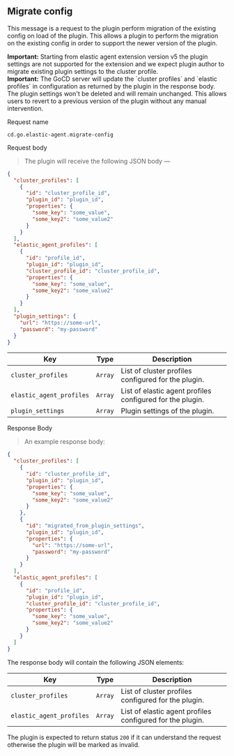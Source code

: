 ## Migrate config

This message is a request to the plugin perform migration of the existing config on load of the plugin. This allows 
a plugin to perform the migration on the existing config in order to support the newer version of the plugin. 

<aside class="warning">
  <strong>Important:</strong> Starting from elastic agent extension version v5 the plugin settings are not supported for 
  the extension and we expect plugin author to migrate existing plugin settings to the cluster profile. 
</aside>

<aside class="notice">
  <strong>Important:</strong> The GoCD server will update the `cluster profiles` and `elastic profiles` in configuration
  as returned by the plugin in the response body. The plugin settings won't be deleted and will remain unchanged. This 
  allows users to revert to a previous version of the plugin without any manual intervention.  
</aside>

<p class='request-name-heading'>Request name</p>

`cd.go.elastic-agent.migrate-config`

<p class='request-body-heading'>Request body</p>

> The plugin will receive the following JSON body —

```json
{
  "cluster_profiles": [
    {
      "id": "cluster_profile_id",
      "plugin_id": "plugin_id",
      "properties": {
        "some_key": "some_value",
        "some_key2": "some_value2"
      }
    }
  ],
  "elastic_agent_profiles": [
    {
      "id": "profile_id",
      "plugin_id": "plugin_id",
      "cluster_profile_id": "cluster_profile_id",
      "properties": {
        "some_key": "some_value",
        "some_key2": "some_value2"
      }
    }
  ],
  "plugin_settings": {
    "url": "https://some-url",
    "password": "my-password"
  }
}
```

<p class='attributes-table-follows'></p>

| Key                         | Type      | Description                                               |
| --------------------------- | --------- | --------------------------------------------------------- |
| `cluster_profiles`          | `Array`   | List of cluster profiles configured for the plugin.       |
| `elastic_agent_profiles`    | `Array`   | List of elastic agent profiles configured for the plugin. |
| `plugin_settings`           | `Array`   | Plugin settings of the plugin.                            |

<p class='response-code-heading'>Response Body</p>

> An example response body:

```json
{
  "cluster_profiles": [
    {
      "id": "cluster_profile_id",
      "plugin_id": "plugin_id",
      "properties": {
        "some_key": "some_value",
        "some_key2": "some_value2"
      }
    },
    {
      "id": "migrated_from_plugin_settings",
      "plugin_id": "plugin_id",
      "properties": {
        "url": "https://some-url",
        "password": "my-password"
      }
    }
  ],
  "elastic_agent_profiles": [
    {
      "id": "profile_id",
      "plugin_id": "plugin_id",
      "cluster_profile_id": "cluster_profile_id",
      "properties": {
        "some_key": "some_value",
        "some_key2": "some_value2"
      }
    }
  ]
}
```

The response body will contain the following JSON elements:

<p class='attributes-table-follows'></p>

| Key                       | Type      | Description                                               |
| ------------------------- | --------- | --------------------------------------------------------  |
| `cluster_profiles`        | `Array`   | List of cluster profiles configured for the plugin.       |
| `elastic_agent_profiles`  | `Array`   | List of elastic agent profiles configured for the plugin. |

The plugin is expected to return status `200` if it can understand the request otherwise the plugin will be marked as 
invalid.
